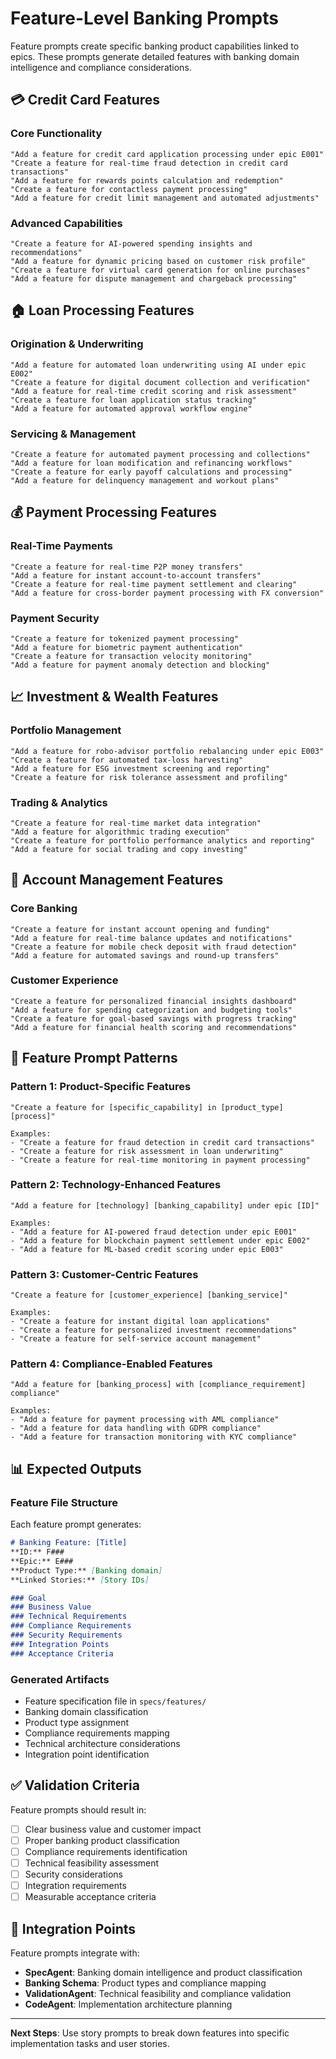 # Feature-Level Banking Prompts

Feature prompts create specific banking product capabilities linked to epics. These prompts generate detailed features with banking domain intelligence and compliance considerations.

## 💳 Credit Card Features

### Core Functionality
```
"Add a feature for credit card application processing under epic E001"
"Create a feature for real-time fraud detection in credit card transactions"
"Add a feature for rewards points calculation and redemption"
"Create a feature for contactless payment processing"
"Add a feature for credit limit management and automated adjustments"
```

### Advanced Capabilities  
```
"Create a feature for AI-powered spending insights and recommendations"
"Add a feature for dynamic pricing based on customer risk profile"
"Create a feature for virtual card generation for online purchases"
"Add a feature for dispute management and chargeback processing"
```

## 🏠 Loan Processing Features

### Origination & Underwriting
```
"Add a feature for automated loan underwriting using AI under epic E002"
"Create a feature for digital document collection and verification"
"Add a feature for real-time credit scoring and risk assessment"
"Create a feature for loan application status tracking"
"Add a feature for automated approval workflow engine"
```

### Servicing & Management
```
"Create a feature for automated payment processing and collections"
"Add a feature for loan modification and refinancing workflows"
"Create a feature for early payoff calculations and processing"
"Add a feature for delinquency management and workout plans"
```

## 💰 Payment Processing Features

### Real-Time Payments
```
"Create a feature for real-time P2P money transfers"
"Add a feature for instant account-to-account transfers"
"Create a feature for real-time payment settlement and clearing"
"Add a feature for cross-border payment processing with FX conversion"
```

### Payment Security
```
"Create a feature for tokenized payment processing"
"Add a feature for biometric payment authentication"
"Create a feature for transaction velocity monitoring"
"Add a feature for payment anomaly detection and blocking"
```

## 📈 Investment & Wealth Features

### Portfolio Management
```
"Add a feature for robo-advisor portfolio rebalancing under epic E003"
"Create a feature for automated tax-loss harvesting"
"Add a feature for ESG investment screening and reporting"
"Create a feature for risk tolerance assessment and profiling"
```

### Trading & Analytics
```
"Create a feature for real-time market data integration"
"Add a feature for algorithmic trading execution"
"Create a feature for portfolio performance analytics and reporting"
"Add a feature for social trading and copy investing"
```

## 🏦 Account Management Features

### Core Banking
```
"Create a feature for instant account opening and funding"
"Add a feature for real-time balance updates and notifications"
"Create a feature for mobile check deposit with fraud detection"
"Add a feature for automated savings and round-up transfers"
```

### Customer Experience
```
"Create a feature for personalized financial insights dashboard"
"Add a feature for spending categorization and budgeting tools"
"Create a feature for goal-based savings with progress tracking"
"Add a feature for financial health scoring and recommendations"
```

## 🎯 Feature Prompt Patterns

### Pattern 1: Product-Specific Features
```
"Create a feature for [specific_capability] in [product_type] [process]"

Examples:
- "Create a feature for fraud detection in credit card transactions"
- "Create a feature for risk assessment in loan underwriting" 
- "Create a feature for real-time monitoring in payment processing"
```

### Pattern 2: Technology-Enhanced Features
```
"Add a feature for [technology] [banking_capability] under epic [ID]"

Examples:
- "Add a feature for AI-powered fraud detection under epic E001"
- "Add a feature for blockchain payment settlement under epic E002"
- "Add a feature for ML-based credit scoring under epic E003"
```

### Pattern 3: Customer-Centric Features
```
"Create a feature for [customer_experience] [banking_service]"

Examples:
- "Create a feature for instant digital loan applications"
- "Create a feature for personalized investment recommendations"
- "Create a feature for self-service account management"
```

### Pattern 4: Compliance-Enabled Features
```
"Add a feature for [banking_process] with [compliance_requirement] compliance"

Examples:
- "Add a feature for payment processing with AML compliance"
- "Add a feature for data handling with GDPR compliance"
- "Add a feature for transaction monitoring with KYC compliance"
```

## 📊 Expected Outputs

### Feature File Structure
Each feature prompt generates:
```markdown
# Banking Feature: [Title]
**ID:** F###
**Epic:** E###
**Product Type:** [Banking domain]
**Linked Stories:** [Story IDs]

### Goal
### Business Value
### Technical Requirements
### Compliance Requirements
### Security Requirements
### Integration Points
### Acceptance Criteria
```

### Generated Artifacts
- Feature specification file in `specs/features/`
- Banking domain classification
- Product type assignment
- Compliance requirements mapping
- Technical architecture considerations
- Integration point identification

## ✅ Validation Criteria

Feature prompts should result in:
- [ ] Clear business value and customer impact
- [ ] Proper banking product classification
- [ ] Compliance requirements identification
- [ ] Technical feasibility assessment
- [ ] Security considerations
- [ ] Integration requirements
- [ ] Measurable acceptance criteria

## 🔗 Integration Points

Feature prompts integrate with:
- **SpecAgent**: Banking domain intelligence and product classification
- **Banking Schema**: Product types and compliance mapping
- **ValidationAgent**: Technical feasibility and compliance validation
- **CodeAgent**: Implementation architecture planning

---

**Next Steps**: Use story prompts to break down features into specific implementation tasks and user stories.